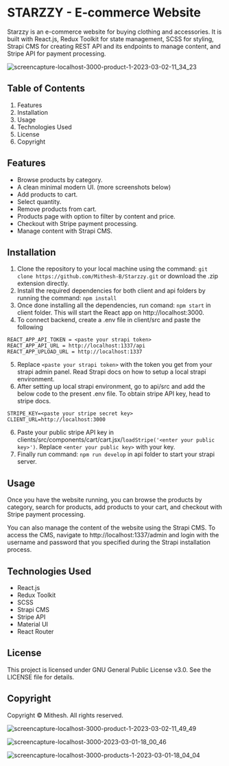 # STARZZY - E-commerce Website
Starzzy is an e-commerce website for buying clothing and accessories. It is built with React.js, Redux Toolkit for state management, SCSS for styling, Strapi CMS for creating REST API and its endpoints to manage content, and Stripe API for payment processing.

![screencapture-localhost-3000-product-1-2023-03-02-11_34_23](https://user-images.githubusercontent.com/115478939/222347333-2933ce03-86bf-4240-bf3a-80951f87bd22.png)

## Table of Contents
1. Features
2. Installation
3. Usage
4. Technologies Used
5. License
6. Copyright

## Features
- Browse products by category.
- A clean minimal modern UI. (more screenshots below)
- Add products to cart.
- Select quantity.
- Remove products from cart.
- Products page with option to filter by content and price.
- Checkout with Stripe payment processing.
- Manage content with Strapi CMS.

## Installation
1. Clone the repository to your local machine using the command:
```git clone https://github.com/Mithesh-B/Starzzy.git```
or download the .zip extension directly.
2. Install the required dependencies for both client and api folders by running the command:
```npm install```
3. Once done installing all the dependencies, run comand: ```npm start``` in client folder. This will start the React app on http://localhost:3000.
4. To connect backend, create a .env file in client/src and paste the following 
```
REACT_APP_API_TOKEN = <paste your strapi token> 
REACT_APP_API_URL = http://localhost:1337/api 
REACT_APP_UPLOAD_URL = http://localhost:1337
```
5. Replace ```<paste your strapi token>``` with the token you get from your strapi admin panel. Read Strapi docs on how to setup a local strapi environment.
6. After setting up local strapi environment, go to api/src and add the below code to the present .env file. To obtain stripe API key, head to stripe docs.
```
STRIPE_KEY=<paste your stripe secret key>
CLIENT_URL=http://localhost:3000
``` 
6. Paste your public stripe API key in clients/src/components/cart/cart.jsx/```loadStripe('<enter your public key>')```. Replace ```<enter your public key>``` with your key.
7. Finally run command: ```npm run develop``` in api folder to start your strapi server. 

## Usage
Once you have the website running, you can browse the products by category, search for products, add products to your cart, and checkout with Stripe payment processing.

You can also manage the content of the website using the Strapi CMS. To access the CMS, navigate to http://localhost:1337/admin and login with the username and password that you specified during the Strapi installation process.

## Technologies Used
- React.js
- Redux Toolkit
- SCSS
- Strapi CMS
- Stripe API
- Material UI
- React Router

## License
This project is licensed under GNU General Public License v3.0. See the LICENSE file for details.

## Copyright
Copyright © Mithesh. All rights reserved.

![screencapture-localhost-3000-product-1-2023-03-02-11_49_49](https://user-images.githubusercontent.com/115478939/222347310-64250887-71ef-4142-bc37-a8d825089f5e.png)

![screencapture-localhost-3000-2023-03-01-18_00_46](https://user-images.githubusercontent.com/115478939/222147010-6b56eda1-a394-4d3f-9fe6-96e8c88b48d1.png)

![screencapture-localhost-3000-products-1-2023-03-01-18_04_04](https://user-images.githubusercontent.com/115478939/227122535-6541c0b4-0e14-4aa6-8fe9-efdefa843ec6.png)


